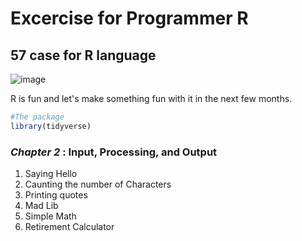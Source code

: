 # Excercise for Programmer R
## 57 case for R language

![image](https://user-images.githubusercontent.com/49467005/136321897-b4e29154-5021-4c40-8ccf-c485ec247adf.png)

R is fun and let's make something fun with it in the next few months.

```R
#The package
library(tidyverse)
```

### ***Chapter 2* : Input, Processing, and Output**
1. Saying Hello
2. Caunting the number of Characters
3. Printing quotes
4. Mad Lib
5. Simple Math
6. Retirement Calculator
